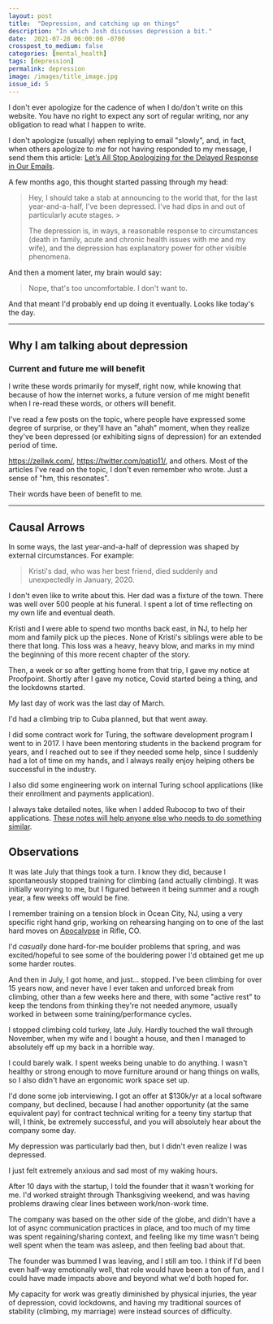 ```yaml
---
layout: post
title:  "Depression, and catching up on things"
description: "In which Josh discusses depression a bit."
date:  2021-07-28 06:00:00 -0700
crosspost_to_medium: false
categories: [mental_health]
tags: [depression]
permalink: depression
image: /images/title_image.jpg
issue_id: 5 
---
```


I don't ever apologize for the cadence of when I do/don't write on this website. You have no right to expect any sort of regular writing, nor any obligation to read what I happen to write. 

I don't apologize (usually) when replying to email "slowly", and, in fact, when others apologize to _me_ for not having responded to my message, I send them this article: [Let’s All Stop Apologizing for the Delayed Response in Our Emails](https://www.thecut.com/2017/04/stop-apologizing-for-the-delayed-response-in-our-emails.html).

A few months ago, this thought started passing through my head:

> Hey, I should take a stab at announcing to the world that, for the last year-and-a-half, I've been depressed. I've had dips in and out of particularly acute stages. > 
> 
> The depression is, in ways, a reasonable response to circumstances (death in family, acute and chronic health issues with me and my wife), and the depression has explanatory power for other visible phenomena. 

And then a moment later, my brain would say:

> Nope, that's too uncomfortable. I don't want to. 

And that meant I'd probably end up doing it eventually. Looks like today's the day. 

-----------------

## Why I am talking about depression

### Current and future me will benefit

I write these words primarily for myself, right now, while knowing that because of how the internet works, a future version of me might benefit when I re-read these words, or others will benefit. 

I've read a few posts on the topic, where people have expressed some degree of surprise, or they'll have an "ahah" moment, when they realize they've been depressed (or exhibiting signs of depression) for an extended period of time.

https://zellwk.com/, https://twitter.com/patio11/, and others. Most of the articles I've read on the topic, I don't even remember who wrote. Just a sense of "hm, this resonates". 

Their words have been of benefit to me.

-----------------------

## Causal Arrows

In some ways, the last year-and-a-half of depression was shaped by external circumstances. For example:

> Kristi's dad, who was her best friend, died suddenly and unexpectedly in January, 2020. 

I don't even like to write about this. Her dad was a fixture of the town. There was well over 500 people at his funeral. I spent a lot of time reflecting on my own life and eventual death. 

Kristi and I were able to spend two months back east, in NJ, to help her mom and family pick up the pieces. None of Kristi's siblings were able to be there that long. This loss was a heavy, heavy blow, and marks in my mind the beginning of this more recent chapter of the story. 

Then, a week or so after getting home from that trip, I gave my notice at Proofpoint. Shortly after I gave my notice, Covid started being a thing, and the lockdowns started.

My last day of work was the last day of March. 

I'd had a climbing trip to Cuba planned, but that went away.

I did some contract work for Turing, the software development program I went to in 2017. I have been mentoring students in the backend program for years, and I reached out to see if they needed some help, since I suddenly had a lot of time on my hands, and I always really enjoy helping others be successful in the industry. 

I also did some engineering work on internal Turing school applications (like their enrollment and payments application). 

I always take detailed notes, like when I added Rubocop to two of their applications. [These notes will help anyone else who needs to do something similar](https://github.com/josh-works/intermediate_ruby_obstacle_course/tree/main/rubocop). 


## Observations

It was late July that things took a turn. I know they did, because I spontaneously stopped training for climbing (and actually climbing). It was initially worrying to me, but I figured between it being summer and a rough year, a few weeks off would be fine. 

I remember training on a tension block in Ocean City, NJ, using a very specific right hand grip, working on rehearsing hanging on to one of the last hard moves on [Apocalypse](https://www.mountainproject.com/route/115133440/apocalypse) in Rifle, CO. 

I'd _casually_ done hard-for-me boulder problems that spring, and was excited/hopeful to see some of the bouldering power I'd obtained get me up some harder routes. 

And then in July, I got home, and just... stopped. I've been climbing for over 15 years now, and never have I ever taken and unforced break from climbing, other than a few weeks here and there, with some "active rest" to keep the tendons from thinking they're not needed anymore, usually worked in between some training/performance cycles. 

I stopped climbing cold turkey, late July. Hardly touched the wall through November, when my wife and I bought a house, and then I managed to absolutely eff up my back in a horrible way. 

I could barely walk. I spent weeks being unable to do anything. I wasn't healthy or strong enough to move furniture around or hang things on walls, so I also didn't have an ergonomic work space set up. 

I'd done some job interviewing. I got an offer at $130k/yr at a local software company, but declined, because I had another opportunity (at the same equivalent pay) for contract technical writing for a teeny tiny startup that will, I think, be extremely successful, and you will absolutely hear about the company some day. 

My depression was particularly bad then, but I didn't even realize I was depressed.

I just felt extremely anxious and sad most of my waking hours. 

After 10 days with the startup, I told the founder that it wasn't working for me. I'd worked straight through Thanksgiving weekend, and was having problems drawing clear lines between work/non-work time. 

The company was based on the other side of the globe, and didn't have a lot of async communication practices in place, and too much of my time was spent regaining/sharing context, and feeling like my time wasn't being well spent when the team was asleep, and then feeling bad about that. 

The founder was bummed I was leaving, and I still am too. I think if I'd been even half-way emotionally well, that role would have been a ton of fun, and I could have made impacts above and beyond what we'd both hoped for. 

My capacity for work was greatly diminished by physical injuries, the year of depression, covid lockdowns, and having my traditional sources of stability (climbing, my marriage) were instead sources of difficulty. 


















